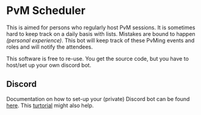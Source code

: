 # PvM Scheduler
This is aimed for persons who regularly host PvM sessions. It is sometimes hard to keep track on a daily basis with lists. Mistakes are bound to happen *(personal experience)*. This bot will keep track of these PvMing events and roles and will notify the attendees.

This software is free to re-use. You get the source code, but you have to host/set up your own discord bot.

## Discord
Documentation on how to set-up your (private) Discord bot can be found [here](https://discordapp.com/developers/docs/intro). This [turtorial](https://github.com/reactiflux/discord-irc/wiki/Creating-a-discord-bot-&-getting-a-token) might also help.

